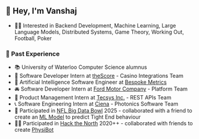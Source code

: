 ## 👋 Hey, I'm Vanshaj
- 👨‍💻 Interested in Backend Development, Machine Learning, Large Language Models, Distributed Systems, Game Theory, Working Out, Football, Poker

### 🚀 Past Experience
- 📚 University of Waterloo Computer Science alumnus
- 🎰 Software Developer Intern at [theScore](https://about.thescore.bet/) - Casino Integrations Team
- 🧠 Artificial Intelligence Software Engineer at [Bespoke Metrics](https://compass.bespokemetrics.com/)
- 🚘 Software Developer Intern at [Ford Motor Company](https://www.ford.ca/) - Platform Team
- 🏬 Product Management Intern at [Tecsys Inc.](https://www.tecsys.com/) - REST APIs Team
- 📞 Software Engineering Intern at [Ciena](https://www.ciena.com/) - Photonics Software Team
- 🏈 Participated in [NFL Big Data Bowl](https://www.kaggle.com/competitions/nfl-big-data-bowl-2025/) 2025 - collaborated with a friend to create an [ML Model](https://www.kaggle.com/code/vanshajvohra/tight-end-the-most-versatile-position) to predict Tight End behaviour
- 👨‍💻 Participated in [Hack the North](https://hackthenorth.com/) 2020++ - collaborated with friends to create [PhysiBot](https://github.com/Ojas-Sharma/PhysiBot)




<!--
**vanshajvohra/vanshajvohra** is a ✨ _special_ ✨ repository because its `README.md` (this file) appears on your GitHub profile.

Here are some ideas to get you started:

- 🔭 I’m currently working on ...
- 🌱 I’m currently learning ...
- 👯 I’m looking to collaborate on ...
- 🤔 I’m looking for help with ...
- 💬 Ask me about ...
- 📫 How to reach me: ...
- 😄 Pronouns: ...
- ⚡ Fun fact: ...
-->
